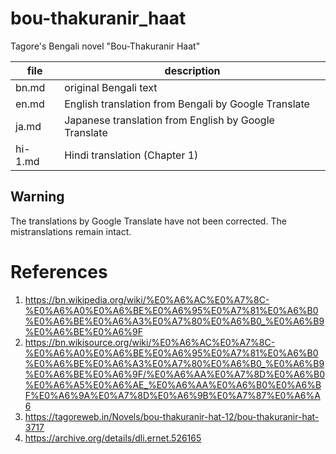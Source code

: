 # bou-thakuranir_haat

Tagore's Bengali novel "Bou-Thakuranir Haat"

file|description
----|----
bn.md | original Bengali text
en.md | English translation from Bengali by Google Translate
ja.md | Japanese translation from English by Google Translate
hi-1.md | Hindi translation (Chapter 1)

## Warning

The translations by Google Translate have not been corrected.
The mistranslations remain intact.

# References

1. https://bn.wikipedia.org/wiki/%E0%A6%AC%E0%A7%8C-%E0%A6%A0%E0%A6%BE%E0%A6%95%E0%A7%81%E0%A6%B0%E0%A6%BE%E0%A6%A3%E0%A7%80%E0%A6%B0_%E0%A6%B9%E0%A6%BE%E0%A6%9F
1. https://bn.wikisource.org/wiki/%E0%A6%AC%E0%A7%8C-%E0%A6%A0%E0%A6%BE%E0%A6%95%E0%A7%81%E0%A6%B0%E0%A6%BE%E0%A6%A3%E0%A7%80%E0%A6%B0_%E0%A6%B9%E0%A6%BE%E0%A6%9F/%E0%A6%AA%E0%A7%8D%E0%A6%B0%E0%A6%A5%E0%A6%AE_%E0%A6%AA%E0%A6%B0%E0%A6%BF%E0%A6%9A%E0%A7%8D%E0%A6%9B%E0%A7%87%E0%A6%A6
1. https://tagoreweb.in/Novels/bou-thakuranir-hat-12/bou-thakuranir-hat-3717
1. https://archive.org/details/dli.ernet.526165
